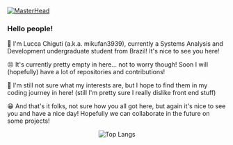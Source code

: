 [![MasterHead](https://i.imgur.com/lADuu1Q.png)]((https://github.com/mikufan3939))
### Hello people!
🤗 I'm Lucca Chiguti (a.k.a. mikufan3939), currently a Systems Analysis and Development undergraduate student from Brazil! It's nice to see you here!<br/>

😣 It's currently pretty empty in here... not to worry though! Soon I will (hopefully) have a lot of repositories and contributions!<br/>

🤔 I'm still not sure what my interests are, but I hope to find them in my coding journey in here! (still I'm pretty sure I really dislike front end stuff)<br/>

😁 And that's it folks, not sure how you all got here, but again it's nice to see you and have a nice day! Hopefully we can collaborate in the future on some projects!<br/>

<div align="center"> 
  
  ![Top Langs](https://github-readme-stats.vercel.app/api/top-langs/?username=mikufan3939&layout=compact) 
  
</div>
